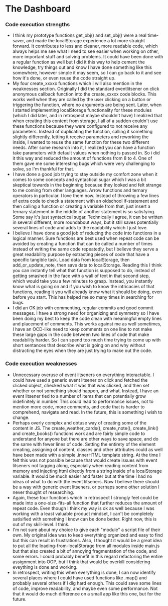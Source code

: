 # The Dashboard

### Code execution strengths

- I think my prototype functions get_obj() and set_obj() were a real time-saver, and
  made the localStorage experience a lot more straight forward. It contributes to
  less and cleaner, more readable code, which always helps me see what I need to see
  easier when working on other, more important stuff and solving problems. It could
  have been done with a regular function as well but I did it this way to help cement
  the knowledge, try things out and know I have done something like this somewhere,
  however simple it may seem, so I can go back to it and see how it's done, or even
  reuse the code straight up.
- My four create_xxxxx functions which I will also mention in the weaknesses section.
  Originally I did the standard eventlitsener on click anonymous callback function
  into the create_xxxxx code blocks. This works well when they are called by the user
  clicking on a button or triggering the function, where no arguments are being sent.
  Later, when I started implementing localStorage functionality for these modules
  (which I did later, and in retrospect maybe shouldn't have) I realized that when
  creating this content from storage, I all of a sudden couldn't use these functions
  because they were configured to not receive any parameters. Instead of duplicating
  the function, calling it something slightly differently, letting it receive
  parameters and reworking the inside, I wanted to reuse the same function for these
  two different needs. After some research into it, I realized you can have a function
  take parameters with default values when nothing is passed in. So i did it this
  way and reduced the amount of functions from 8 to 4. One of them gave me some
  interesting bugs which were very challenging to solve, so I'm thankful for that.
- I have done a good job trying to stay outside my comfort zone when it comes to
  some concepts and syntactical sugar which I was a bit skeptical towards in the
  beginning because they looked and felt strange to me coming from other languages.
  Arrow functions and ternary operators in particular. I love them now. Instead of
  throwing a few lines of extra code to check a statement with an oldschool
  if-statement and then calling a function or creating a variable from that, just
  insert a ternary statement in the middle of another statement is so satisfying.
  Some say it's just syntactical sugar. Technically I agree, it can be written in
  several different, more roundabout ways, but it still saves potentially several
  lines of code and adds to the readability which I just love.
- I believe I have done a good job of reducing the code into functions in a
  logical manner. Sure functions are best used when repeat code can be avoided by
  creating a function that can be called a number of times instead of writing the
  same code repeatedly, but I believe they serve a great readability purpose by
  extracting pieces of code that have a specific tangible task. Load data from
  localStorage, then add_or_update_note, then save data to localStorage. Reading this
  I think you can instantly tell what that function is supposed to do, instead of
  getting smashed in the face with a wall of text in that second step, which would
  take you a few minutes to grasp. Instead, you instantly know what is going on and
  if you wish to know the intricacies of that functions, reading it you will already
  know what it should be doing, even before you start. This has helped me so many
  times in searching for bugs.
- I did an OK job with commenting, regular commits and good commit messages.
  I have a strong need for organizing and symmetry so I have been doing my best to
  keep the code clean with meaningful empty lines and placement of comments. This
  works against me as well sometimes, I have an OCD-like need to keep comments on
  one line to not make these large gaps in the code between two lines of code that
  make readability harder. So I can spend too much time trying to come up with
  short sentances that describe what is going on and why without distracting the
  eyes when they are just trying to make out the code.

### Code execution weaknesses

- Unnecessary overuse of event litseners on everything interactable. I could have
  used a generic event litsener on click and fetched the clicked object, checked
  what it was that was clicked, and then set whether or not something should happen,
  and what. Instead, I have an event litsener tied to a number of items that can
  potentially grow indefinitely in number. This could lead to performance issues, not
  to mention more code, more comments, and code that is harder to comprehend, navigate
  and read. In the future, this is something i wish to change.
- Perhaps overly complex and obtuse way of creating some of the content in JS.
  The create_weather_cards(), create_note(), create_link() and create_books()
  functions work and are fairly simple code to understand for anyone but there are
  other ways to save space, and do the same with fewer lines of code. Setting the
  entirety of the element creating, assigning of content, classes and other attributes
  could as well have been made with a simple .innerHTML template string. At the time
  I felt this was not possible because that would create issues with event litseners
  not tagging along, especially when reading content from memory and injecting html
  directly from a string inside of a localStorage variable. It would be much easier
  and faster but at the time i had no ideas of what to do with the event litseners.
  Now I believe there should be a way with generic event litseners, or perhaps some
  other solution I never thought of researching.
- Again, these four functions which in retrospect I strongly feel could be made into
  a one-size-fits-all function that further reduces the amount of repeat code. Even
  though I think my way is ok as well because I was working with a least valuable
  product mindset, I can't be completely satisified with something I know can be done
  better. Right now, this is out of my skill-level. I think.
- I'm not sure about my choice to give each "module" a script file of their own. My
  original idea was to keep everything organized and easy to find but this can result
  in frustrations. Also, I thought it would be a great idea to put all the
  loading-from-localStorage from all modules inside main.js but that also created a
  bit of annoying fragmentation of the code, and some errors. I could probably benefit
  in this regard refactoring the entire assignment into OOP, but I think that would be
  overkill considering eveything is done and working.
- In retrospect, writing this when everything is done, I can now identify several
  places where I could have used functions like .map() and probably several others
  if I dig hard enough. This could save some lines of code, improve readability, and
  maybe even some performance. Not that it would do much difference on a small app
  like this one, but for the future.
